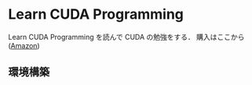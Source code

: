 # Learn CUDA Programming
Learn CUDA Programming を読んで CUDA の勉強をする．
購入はここから([Amazon](https://www.amazon.co.jp/gp/product/B07PTBDWV4?pf_rd_r=TQ981MVTRRJCW6PJX971&pf_rd_p=7392bae8-7129-4d1a-96a9-1cfe0aa13ab3))

## 環境構築
